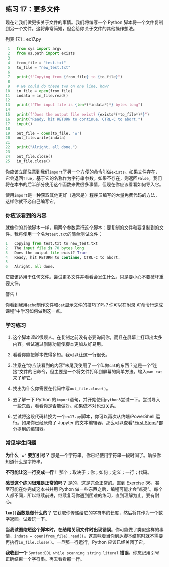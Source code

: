 ## 练习 17：更多文件

现在让我们做更多关于文件的事情。我们将编写一个 Python 脚本将一个文件复制到另一个文件。这将非常简短，但会给你关于文件的其他操作想法。

列表 17.1：ex17.py

```py
 1   from sys import argv
 2   from os.path import exists
 3
 4   from_file = "test.txt"
 5   to_file = "new_test.txt"
 6
 7   print(f"Copying from {from_file} to {to_file}")
 8
 9   # we could do these two on one line, how?
10   in_file = open(from_file)
11   indata = in_file.read()
12
13   print(f"The input file is {len*(*indata*)*} bytes long")
14
15   print(f"Does the output file exist? {exists*(*to_file*)*}")
16   print("Ready, hit RETURN to continue, CTRL-C to abort.")
17   input()
18
19   out_file = open(to_file, 'w')
20   out_file.write(indata)
21
22   print("Alright, all done.")
23
24   out_file.close()
25   in_file.close()
```

你应该立即注意到我们`import`了另一个方便的命令叫做`exists`。如果文件存在，它会返回`True`，基于它的名称作为字符串参数。如果不存在，则返回`False`。我们将在本书的后半部分使用这个函数来做很多事情，但现在你应该看看如何导入它。

使用`import`是一种获取其他更好（通常是）程序员编写的大量免费代码的方法，这样你就不必自己编写它。

### 你应该看到的内容

就像你的其他脚本一样，用两个参数运行这个脚本：要复制的文件和要复制到的文件。我将使用一个名为`test.txt`的简单测试文件：

```py
1   Copying from test.txt to new_test.txt
2   The input file is 70 bytes long
3   Does the output file exist? True
4   Ready, hit RETURN to continue, CTRL-C to abort.
5
6   Alright, all done.
```

它应该适用于任何文件。尝试更多文件并看看会发生什么。只是要小心不要破坏重要文件。

警告！

你看到我用`echo`制作文件和`cat`显示文件的技巧了吗？你可以在附录 A“命令行速成课程”中学习如何做到这一点。

### 学习练习

1.  这个脚本*真的*很烦人。在复制之前没有必要询问你，而且在屏幕上打印出太多内容。尝试通过删除功能使脚本更加友好易用。

2.  看看你能把脚本做得多短。我可以让这一行很长。

3.  注意在“你应该看到的内容”末尾我使用了一个叫做`cat`的东西？这是一个“连接”文件的旧命令，但主要是一个将文件打印到屏幕的简单方法。输入`man cat`来了解它。

4.  找出为什么你需要在代码中写`out_file.close()`。

5.  去了解一下 Python 的`import`语句，并开始使用`python3`尝试一下。尝试导入一些东西，看看你是否能做对。如果做不对也没关系。

6.  尝试将这段代码转换为一个`ex17.py`脚本，你可以再次从终端/PowerShell 运行。如果你已经厌倦了 Jupyter 的文本编辑器，那么可以查看*[First Steps](https://learncodethehardway.org/first_steps/python/)*部分提到的编辑器。

### 常见学生问题

**为什么** `'w'` **要加引号？** 那是一个字符串。你已经使用字符串一段时间了。确保你知道什么是字符串。

**不可能让这一行变成一行！** 那个；取决于；你；如何；定义；一行；代码。

**感觉这个练习很难是正常的吗？** 是的，这是完全正常的。直到 Exercise 36，甚至可能在你完成这本书并用 Python 做一些东西之后，编程可能才会“点亮”。每个人都不同，所以继续前进，继续复习你遇到困难的练习，直到理解为止。要有耐心。

**`len()`函数是做什么的？** 它获取你传递给它的字符串的长度，然后将其作为一个数字返回。试着玩一下。

**当我试图缩短这个脚本时，在结尾关闭文件时出现错误**。你可能做了类似这样的事情，`indata = open(from_file).read()`，这意味着当你到达脚本结尾时就不需要再执行`in_file.close()`。一旦那一行运行，Python 应该已经关闭了它。

**我收到一个** `Syntax:EOL while scanning string literal` **错误**。你忘记用引号正确结束一个字符串。再去看看那一行。
